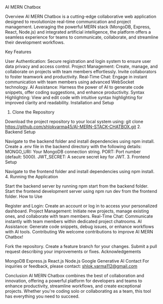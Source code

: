 AI MERN Chatbox

Overview
AI MERN Chatbox is a cutting-edge collaborative web application designed to revolutionize real-time communication and project management. Leveraging the powerful MERN stack (MongoDB, Express, React, Node.js) and integrated artificial intelligence, the platform offers a seamless experience for teams to communicate, collaborate, and streamline their development workflows.

Key Features

User Authentication:
Secure registration and login system to ensure user data privacy and access control.
Project Management:
Create, manage, and collaborate on projects with team members effortlessly.
Invite collaborators to foster teamwork and productivity.
Real-Time Chat:
Engage in instant communication with team members using advanced WebSocket technology.
AI Assistance:
Harness the power of AI to generate code snippets, offer coding suggestions, and enhance productivity.
Syntax Highlighting:
View and edit code with intuitive syntax highlighting for improved clarity and readability.
Installation and Setup

1. Clone the Repository

Download the project repository to your local system using:
git clone https://github.com/shlokvarma45/AI-MERN-STACK-CHATBOX.git
2. Backend Setup

Navigate to the backend folder and install dependencies using npm install.
Create a .env file in the backend directory with the following details:
MONGO_URI: Your MongoDB connection string.
PORT: Port number (default: 5000).
JWT_SECRET: A secure secret key for JWT.
3. Frontend Setup

Navigate to the frontend folder and install dependencies using npm install.
4. Running the Application

Start the backend server by running npm start from the backend folder.
Start the frontend development server using npm run dev from the frontend folder.
How to Use

Register and Login:
Create an account or log in to access your personalized dashboard.
Project Management:
Initiate new projects, manage existing ones, and collaborate with team members.
Real-Time Chat:
Communicate instantly with team members within dedicated project chatrooms.
AI Assistance:
Generate code snippets, debug issues, or enhance workflows with AI tools.
Contributing
We welcome contributions to improve AI MERN Chatbox!

Fork the repository.
Create a feature branch for your changes.
Submit a pull request describing your improvements or fixes.
Acknowledgements

MongoDB
Express.js
React.js
Node.js
Google Generative AI
Contact
For inquiries or feedback, please contact: shlok.varma112@gmail.com

Conclusion
AI MERN Chatbox combines the best of collaboration and innovation, offering a powerful platform for developers and teams to enhance productivity, streamline workflows, and create exceptional projects. Whether you're coding solo or collaborating as a team, this tool has everything you need to succeed.





